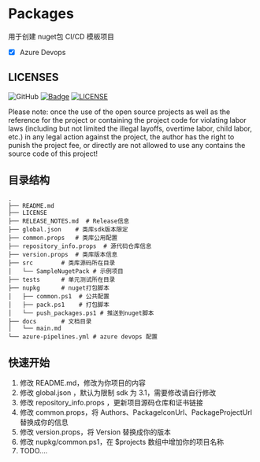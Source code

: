 # Packages
用于创建 nuget包 CI/CD 模板项目

* [x] Azure Devops


## LICENSES
![GitHub](https://img.shields.io/github/license/rivenfx/Framework?color=brightgreen)
[![Badge](https://img.shields.io/badge/link-996.icu-%23FF4D5B.svg?style=flat-square)](https://996.icu/#/zh_CN)
[![LICENSE](https://img.shields.io/badge/license-Anti%20996-blue.svg?style=flat-square)](https://github.com/996icu/996.ICU/blob/master/LICENSE)

Please note: once the use of the open source projects as well as the reference for the project or containing the project code for violating labor laws (including but not limited the illegal layoffs, overtime labor, child labor, etc.) in any legal action against the project, the author has the right to punish the project fee, or directly are not allowed to use any contains the source code of this project!


## 目录结构
```
.
├── README.md 
├── LICENSE
├── RELEASE_NOTES.md  # Release信息
├── global.json    # 类库sdk版本限定
├── common.props   # 类库公用配置
├── repository_info.props  # 源代码仓库信息
├── version.props  # 类库版本信息
├── src        # 类库源码所在目录
│   └── SampleNugetPack # 示例项目
├── tests      # 单元测试所在目录
├── nupkg      # nuget打包脚本 
│   ├── common.ps1  # 公共配置
│   ├── pack.ps1    # 打包脚本
│   └── push_packages.ps1 # 推送到nuget脚本
├── docs       # 文档目录
│   └── main.md 
└── azure-pipelines.yml # azure devops 配置

``````

## 快速开始

1. 修改 README.md，修改为你项目的内容
2. 修改 global.json ，默认为限制 sdk 为 3.1，需要修改请自行修改
3. 修改 repository_info.props ，更新项目源码仓库和证书链接
4. 修改 common.props，将 Authors、PackageIconUrl、PackageProjectUrl 替换成你的信息
5. 修改 version.props，将 Version 替换成你的版本
6. 修改 nupkg/common.ps1，在 $projects 数组中增加你的项目名称
7. TODO....
